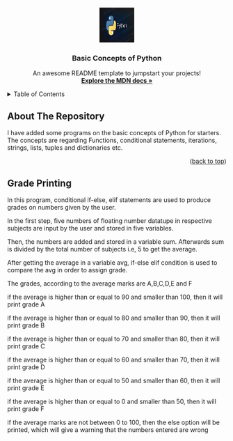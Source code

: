 <div id="top"></div>
<!--
*** Thanks for checking out the Best-README-Template. If you have a suggestion
*** that would make this better, please fork the repo and create a pull request
*** or simply open an issue with the tag "enhancement".
*** Don't forget to give the project a star!
*** Thanks again! Now go create something AMAZING! :D
-->

<!-- PROJECT LOGO -->
<br />
<div align="center">
  <a href="#">
    <img src="Python.png" alt="Logo" width="80" height="80">
  </a>

  <h3 align="center">Basic Concepts of Python </h3>

  <p align="center">
    An awesome README template to jumpstart your projects!
    <br />
    <a href="https://developer.mozilla.org/en-US/docs/Web/JavaScript"><strong>Explore the MDN docs »</strong></a>
    <br />
    
  </p>
</div>

<!-- TABLE OF CONTENTS -->
<details>
  <summary>Table of Contents</summary>
  <ul>
    <li><a href="#about-the-repository">About The Repository</a></li>
    <li><a href="#grade-printing">Python Concept 1 - Conditional statements</a></li>
  </ul>
</details>

<!-- ABOUT THE REPO -->

## About The Repository

I have added some programs on the basic concepts of Python for starters. The concepts are regarding Functions, conditional statements, iterations, strings, lists, tuples and dictionaries etc.

<p align="right">(<a href="#top">back to top</a>)</p>

<!-- USAGE EXAMPLES -->

## Grade Printing

In this program, conditional if-else, elif statements are used to produce grades on numbers given by the user.

In the first step, five numbers of floating number datatupe in respective subjects are input by the user and stored in five variables.

Then, the numbers are added and stored in a variable sum. Afterwards sum is divided by the total number of subjects i.e, 5 to get the average.

After getting the average in a variable avg, if-else elif condition is used to compare the avg in order to assign grade.

The grades, according to the average marks are A,B,C,D,E and F

if the average is higher than or equal to 90 and smaller than 100, then it will print grade A

if the average is higher than or equal to 80 and smaller than 90, then it will print grade B

if the average is higher than or equal to 70 and smaller than 80, then it will print grade C 

if the average is higher than or equal to 60 and smaller than 70, then it will print grade D 

if the average is higher than or equal to 50 and smaller than 60, then it will print grade E 

if the average is higher than or equal to 0 and smaller than 50, then it will print grade F 

if the average marks are not between 0 to 100, then the else option will be printed, which will give a warning that the numbers entered are wrong







